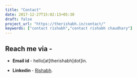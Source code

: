 ```yaml
---
title: "Contact"
date: 2017-12-27T15:02:13+05:30
draft: false
project_url: "https://therishabh.in/contact/"
keywords: ["contact rishabh","contact rishabh chaudhary"]
---
```


## Reach me via -
* **Email id  <i style="color: maroon" class='fa fa-envelope'></i>** - hello[at]therishabh[dot]in.

* **Linkedin  <i class='fa fa-linkedin'></i>** - [Rishabh](https://www.linkedin.com/in/the-rishabh/).
